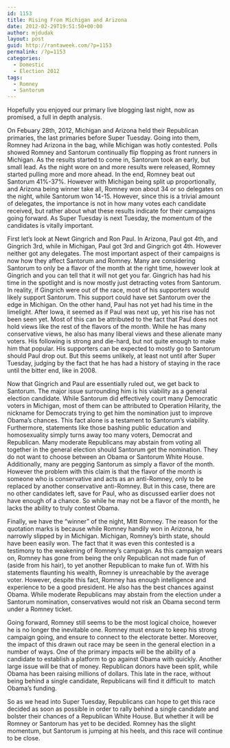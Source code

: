 ```yaml
---
id: 1153
title: Rising From Michigan and Arizona
date: 2012-02-29T19:51:50+00:00
author: mjdudak
layout: post
guid: http://rantaweek.com/?p=1153
permalink: /?p=1153
categories:
  - Domestic
  - Election 2012
tags:
  - Romney
  - Santorum
---
```

Hopefully you enjoyed our primary live blogging last night, now as promised, a full in depth analysis.

On Febuary 28th, 2012, Michigan and Arizona held their Republican primaries, the last primaries before Super Tuesday. Going into them, Romney had Arizona in the bag, while Michigan was hotly contested. Polls showed Romney and Santorum continually flip flopping as front runners in Michigan. As the results started to come in, Santorum took an early, but small lead. As the night wore on and more results were released, Romney started pulling more and more ahead. In the end, Romney beat out Santorum 41%-37%. However with Michigan being split up proportionally, and Arizona being winner take all, Romney won about 34 or so delegates on the night, while Santorum won 14-15. However, since this is a trivial amount of delegates, the importance is not in how many votes each candidate received, but rather about what these results indicate for their campaigns going forward. As Super Tuesday is next Tuesday, the momentum of the candidates is vitally important.

First let&#8217;s look at Newt Gingrich and Ron Paul. In Arizona, Paul got 4th, and Gingrich 3rd, while in Michigan, Paul got 3rd and Gingrich got 4th. However neither got any delegates. The most important aspect of their campaigns is now how they affect Santorum and Romney. Many are considering Santorum to only be a flavor of the month at the right time, however look at Gingrich and you can tell that it will not get you far. Gingrich has had his time in the spotlight and is now mostly just detracting votes from Santorum. In reality, if Gingrich were out of the race, most of his supporters would likely support Santorum. This support could have set Santorum over the edge in Michigan. On the other hand, Paul has not yet had his time in the limelight. After Iowa, it seemed as if Paul was next up, yet his rise has not been seen yet. Most of this can be attributed to the fact that Paul does not hold views like the rest of the flavors of the month. While he has many conservative views, he also has many liberal views and these alienate many voters. His following is strong and die-hard, but not quite enough to make him that popular. His supporters can be expected to mostly go to Santorum should Paul drop out. But this seems unlikely, at least not until after Super Tuesday, judging by the fact that he has had a history of staying in the race until the bitter end, like in 2008.

Now that Gingrich and Paul are essentially ruled out, we get back to Santorum. The major issue surrounding him is his viability as a general election candidate. While Santorum did effectively court many Democratic voters in Michigan, most of them can be attributed to Operation Hilarity, the nickname for Democrats trying to get him the nomination just to improve Obama&#8217;s chances. This fact alone is a testament to Santorum&#8217;s viability. Furthermore, statements like those bashing public education and homosexuality simply turns away too many voters, Democrat and Republican. Many moderate Republicans may abstain from voting all together in the general election should Santorum get the nomination. They do not want to choose between an Obama or Santorum White House. Additionally, many are pegging Santorum as simply a flavor of the month. However the problem with this claim is that the flavor of the month is someone who is conservative and acts as an anti-Romney, only to be replaced by another conservative anti-Romney. But in this case, there are no other candidates left, save for Paul, who as discussed earlier does not have enough of a chance. So while he may not be a flavor of the month, he lacks the ability to truly contest Obama.

Finally, we have the &#8220;winner&#8221; of the night, Mitt Romney. The reason for the quotation marks is because while Romney handily won in Arizona, he narrowly slipped by in Michigan. Michigan, Romney&#8217;s birth state, should have been easily won. The fact that it was even this contested is a testimony to the weakening of Romney&#8217;s campaign. As this campaign wears on, Romney has gone from being the only Republican not made fun of (aside from his hair), to yet another Republican to make fun of. With his statements flaunting his wealth, Romney is unreachable by the average voter. However, despite this fact, Romney has enough intelligence and experience to be a good president. He also has the best chances against Obama. While moderate Republicans may abstain from the election under a Santorum nomination, conservatives would not risk an Obama second term under a Romney ticket.

Going forward, Romney still seems to be the most logical choice, however he is no longer the inevitable one. Romney must ensure to keep his strong campaign going, and ensure to connect to the electorate better. Moreover, the impact of this drawn out race may be seen in the general election in a number of ways. One of the primary impacts will be the ability of a candidate to establish a platform to go against Obama with quickly. Another large issue will be that of money. Republican donors have been split, while Obama has been raising millions of dollars. This late in the race, without being behind a single candidate, Republicans will find it difficult to  match Obama&#8217;s funding.

So as we head into Super Tuesday, Republicans can hope to get this race decided as soon as possible in order to rally behind a single candidate and bolster their chances of a Republican White House. But whether it will be Romney or Santorum has yet to be decided. Romney has the slight momentum, but Santorum is jumping at his heels, and this race will continue to be close.